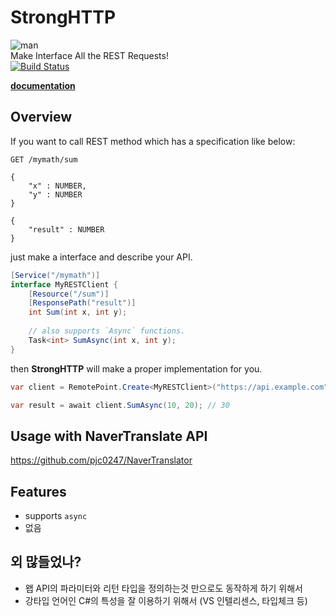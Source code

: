 StrongHTTP
====
![man](img/man.png)<br>
Make Interface All the REST Requests!<br>
[![Build Status](https://travis-ci.org/pjc0247/StrongHTTP.svg?branch=master)](https://travis-ci.org/pjc0247/StrongHTTP)

__[documentation](doc)__


Overview
----
If you want to call REST method which has a specification like below:
```
GET /mymath/sum

{
    "x" : NUMBER,
    "y" : NUMBER
}
```
```
{
    "result" : NUMBER
}
```

just make a interface and describe your API.
```cs
[Service("/mymath")]
interface MyRESTClient {
    [Resource("/sum")]
    [ResponsePath("result")]
    int Sum(int x, int y);
    
    // also supports `Async` functions.
    Task<int> SumAsync(int x, int y);
}
```

then __StrongHTTP__ will make a proper implementation for you.
```cs
var client = RemotePoint.Create<MyRESTClient>("https://api.example.com");

var result = await client.SumAsync(10, 20); // 30
```


Usage with NaverTranslate API
----
https://github.com/pjc0247/NaverTranslator

Features
----
* supports `async` 
* 없음

외 많들었나?
----
* 왭 API의 파라미터와 리턴 타입을 정의하는것 만으로도 동작하게 하기 위해서
* 강타입 언어인 C#의 특성을 잘 이용하기 위해서 (VS 인텔리센스, 타입체크 등)
